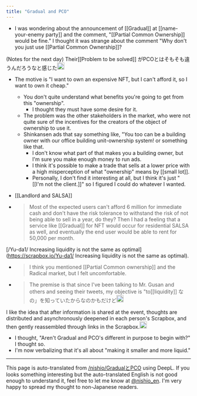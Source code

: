 ```yaml
---
title: "Gradual and PCO"
---
```


- I was wondering about the announcement of [[Gradual]] at [[name-your-enemy party]] and the comment, "[[Partial Common Ownership]] would be fine." I thought it was strange about the comment "Why don't you just use [[Partial Common Ownership]]?

(Notes for the next day)
Their[[Problem to be solved]] がPCOとはそもそも違うんだろうなと感じた<img src='https://scrapbox.io/api/pages/nishio-en/nishio/icon' alt='nishio.icon' height="19.5"/>
- The motive is "I want to own an expensive NFT, but I can't afford it, so I want to own it cheap."
    - You don't quite understand what benefits you're going to get from this "ownership".
        - I thought they must have some desire for it.
    - The problem was the other stakeholders in the market, who were not quite sure of the incentives for the creators of the object of ownership to use it.
    - Shinkansen ads that say something like, "You too can be a building owner with our office building unit-ownership system! or something like that.
        - I don't know what part of that makes you a building owner, but I'm sure you make enough money to run ads.
        - I think it's possible to make a trade that sells at a lower price with a high misperception of what "ownership" means by [[small lot]].
        - Personally, I don't find it interesting at all, but I think it's just "[[I'm not the client.]]" so I figured I could do whatever I wanted.

- [[Landlord and SALSA]]
- > Most of the expected users can't afford 6 million for immediate cash and don't have the risk tolerance to withstand the risk of not being able to sell in a year, do they? Then I had a feeling that a service like [[Gradual]] for NFT would occur for residential SALSA as well, and eventually the end user would be able to rent for 50,000 per month.

[/Yu-da1/ Increasing liquidity is not the same as optimal](https://scrapbox.io/Yu-da1/ Increasing liquidity is not the same as optimal).
- > I think you mentioned [[Partial Common ownership]] and the Radical market, but I felt uncomfortable.
- > The premise is that since I've been talking to Mr. Gusan and others and seeing their tweets, my objective is "to[[liquidity]] なの」を知っていたからなのかもだけど<img src='https://scrapbox.io/api/pages/Yu-da1/Yudai/icon' alt='/Yu-da1/Yudai.icon' height="19.5"/>

I like the idea that after information is shared at the event, thoughts are distributed and asynchronously deepened in each person's Scrapbox, and then gently reassembled through links in the Scrapbox.<img src='https://scrapbox.io/api/pages/nishio-en/nishio/icon' alt='nishio.icon' height="19.5"/>
- I thought, "Aren't Gradual and PCO's different in purpose to begin with?" I thought so.
- I'm now verbalizing that it's all about "making it smaller and more liquid."

---
This page is auto-translated from [/nishio/GradualとPCO](https://scrapbox.io/nishio/GradualとPCO) using DeepL. If you looks something interesting but the auto-translated English is not good enough to understand it, feel free to let me know at [@nishio_en](https://twitter.com/nishio_en). I'm very happy to spread my thought to non-Japanese readers.